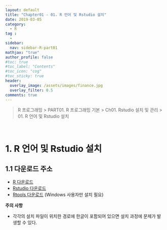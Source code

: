 ```yaml
---
layout: default
title: "Chapter01 - 01. R 언어 및 Rstudio 설치"
date: 2019-03-05
category:
  - R
tag :
  -
sidebar:
  nav: sidebar-R-part01
mathjax: "true"
author_profile: false
#toc: true
#toc_label: "Contents"
#toc_icon: "cog"
#toc_sticky: true
header:
  overlay_image: /assets/images/finance.jpg
  overlay_filter: 0.5
comments: true
---
```

> R 프로그래밍 > PART01. R 프로그래밍 기본 > Ch01. Rstudio 설치 및 관리 > 01. R 언어 및 Rstudio 설치

<br>

# 1. R 언어 및 Rstudio 설치

## 1.1 다운로드 주소

- [R 다운로드](https://www.r-project.org/)
- [Rstudio 다운로드](https://www.rstudio.com)
- [Rtools 다운로드](https://cran.r-project.org/bin/windows/Rtools) (Windows 사용자만 설치 필요)

**주의 사항**

- 각각의 설치 파일이 위치한 경로에 한글이 포함되어 있으면 설치 과정에 문제가 발생할 수 있다.

<br><br>
